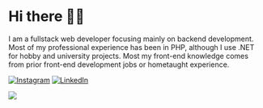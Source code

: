 # Hi there 🙋‍♂️
I am a fullstack web developer focusing mainly on backend development. Most of my professional experience has been in PHP, although I use .NET for hobby and university projects. Most my front-end knowledge comes from prior front-end development jobs or hometaught experience.

[![Instagram](https://img.shields.io/badge/Instagram-%23E4405F.svg?logo=Instagram&logoColor=white)](https://instagram.com/raycohaex) [![LinkedIn](https://img.shields.io/badge/LinkedIn-%230077B5.svg?logo=linkedin&logoColor=white)](https://linkedin.com/in/rayco-haex) 

![](https://github-readme-streak-stats.herokuapp.com/?user=raycohaex&theme=dark&hide_border=false)<br/>
